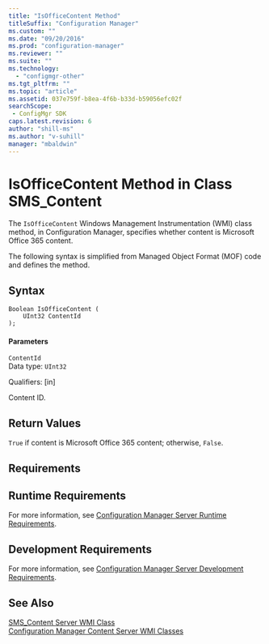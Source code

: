 ```yaml
---
title: "IsOfficeContent Method"
titleSuffix: "Configuration Manager"
ms.custom: ""
ms.date: "09/20/2016"
ms.prod: "configuration-manager"
ms.reviewer: ""
ms.suite: ""
ms.technology:
  - "configmgr-other"
ms.tgt_pltfrm: ""
ms.topic: "article"
ms.assetid: 037e759f-b8ea-4f6b-b33d-b59056efc02fsearchScope: - ConfigMgr SDK
caps.latest.revision: 6
author: "shill-ms"
ms.author: "v-suhill"
manager: "mbaldwin"
---
```

# IsOfficeContent Method in Class SMS_Content
The `IsOfficeContent` Windows Management Instrumentation (WMI) class method, in Configuration Manager, specifies whether content is Microsoft Office 365 content.  

 The following syntax is simplified from Managed Object Format (MOF) code and defines the method.  

## Syntax  

```  
Boolean IsOfficeContent (  
    UInt32 ContentId  
);  

```  

#### Parameters  
 `ContentId`  
 Data type: `UInt32`  

 Qualifiers: [in]  

 Content ID.  

## Return Values  
 `True` if content is Microsoft Office 365 content; otherwise, `False`.  

## Requirements  

## Runtime Requirements  
 For more information, see [Configuration Manager Server Runtime Requirements](../../../../../develop/core/reqs/server-runtime-requirements.md).  

## Development Requirements  
 For more information, see [Configuration Manager Server Development Requirements](../../../../../develop/core/reqs/server-development-requirements.md).  

## See Also  
 [SMS_Content Server WMI Class](../../../../../develop/reference/core/servers/configure/sms_content-server-wmi-class.md)   
 [Configuration Manager Content Server WMI Classes](../../../../../develop/reference/core/servers/configure/content-server-wmi-classes.md)
